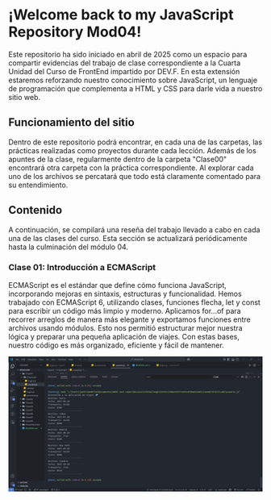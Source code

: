 # ¡Welcome back to my JavaScript Repository Mod04!

Este repositorio ha sido iniciado en abril de 2025 como un espacio para compartir evidencias del trabajo de clase correspondiente a la Cuarta Unidad del Curso de FrontEnd impartido por DEV.F. En esta extensión estaremos reforzando nuestro conocimiento sobre JavaScript, un lenguaje de programación que complementa a HTML y CSS para darle vida a nuestro sitio web.

## Funcionamiento del sitio
Dentro de este repositorio podrá encontrar, en cada una de las carpetas, las prácticas realizadas como proyectos durante cada lección. Además de los apuntes de la clase, regularmente dentro de la carpeta "Clase00" encontrará otra carpeta con la práctica correspondiente.
Al explorar cada uno de los archivos se percatará que todo está claramente comentado para su entendimiento.

## Contenido
A continuación, se compilará una reseña del trabajo llevado a cabo en cada una de las clases del curso. Esta sección se actualizará periódicamente hasta la culminación del módulo 04.

### Clase 01: Introducción a ECMAScript
ECMAScript es el estándar que define cómo funciona JavaScript, incorporando mejoras en sintaxis, estructuras y funcionalidad. Hemos trabajado con ECMAScript 6, utilizando clases, funciones flecha, let y const para escribir un código más limpio y moderno. Aplicamos for...of para recorrer arreglos de manera más elegante y exportamos funciones entre archivos usando módulos. Esto nos permitió estructurar mejor nuestra lógica y preparar una pequeña aplicación de viajes. Con estas bases, nuestro código es más organizado, eficiente y fácil de mantener.

![Código de Clase01](./img/Práctica01.png)
